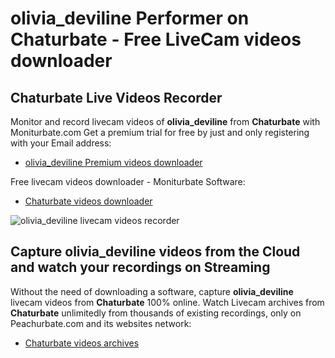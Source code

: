 # olivia_deviline Performer on Chaturbate - Free LiveCam videos downloader

## Chaturbate Live Videos Recorder

Monitor and record livecam videos of **olivia_deviline** from **Chaturbate** with Moniturbate.com
Get a premium trial for free by just and only registering with your Email address:
* [olivia_deviline Premium videos downloader](https://moniturbate.com/request-demo-licence-key.html)

Free livecam videos downloader - Moniturbate Software:
* [Chaturbate videos downloader](https://moniturbate.com/moniturbate-download-software.html)

![olivia_deviline livecam videos recorder](https://peachurnet.com/templates/moniturbate-software.png)


## Capture olivia_deviline videos from the Cloud and watch your recordings on Streaming

Without the need of downloading a software, capture **olivia_deviline** livecam videos from **Chaturbate** 100% online.
Watch Livecam archives from **Chaturbate** unlimitedly from thousands of existing recordings, only on Peachurbate.com and its websites network:
* [Chaturbate videos archives](https://peachurnet.com/)